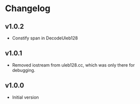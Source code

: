 # Changelog

## v1.0.2
- Constify span in DecodeUleb128

## v1.0.1
- Removed iostream from uleb128.cc, which was only there for debugging.

## v1.0.0
- Initial version
